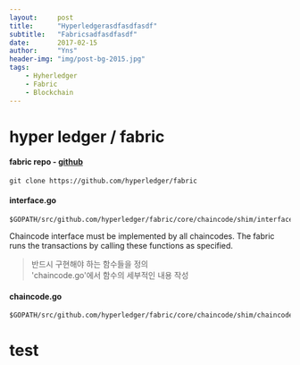 ```yaml
---
layout:     post
title:      "Hyperledgerasdfasdfasdf"
subtitle:   "Fabricsadfasdfasdf"
date:       2017-02-15
author:     "Yns"
header-img: "img/post-bg-2015.jpg"
tags:
    - Hyherledger
    - Fabric
    - Blockchain
---
```


# hyper ledger / fabric

#### fabric repo - [github](https://github.com/hyperledger/)
 
	git clone https://github.com/hyperledger/fabric
	
#### interface.go
	$GOPATH/src/github.com/hyperledger/fabric/core/chaincode/shim/interfaces.go  

Chaincode interface must be implemented by all chaincodes. The fabric runs the transactions by calling these functions as specified.    

>반드시 구현해야 하는 함수들을 정의  
>'chaincode.go'에서 함수의 세부적인 내용 작성

#### chaincode.go    

	$GOPATH/src/github.com/hyperledger/fabric/core/chaincode/shim/chaincode.go

# test